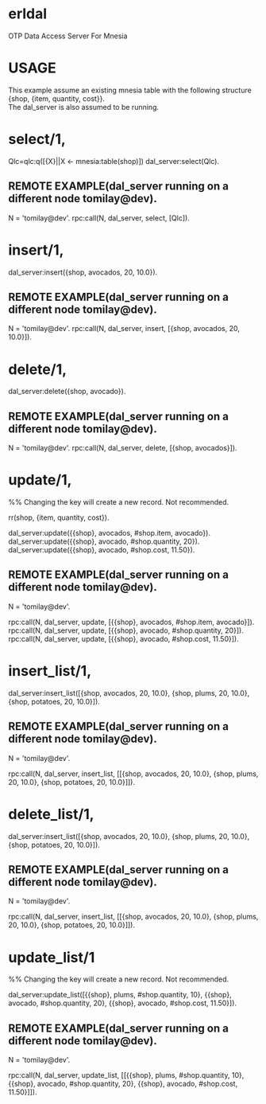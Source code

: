 erldal
======

OTP Data Access Server For Mnesia

USAGE
======
This example assume an existing mnesia table with the following structure {shop, {item, quantity, cost}}.  
The dal_server is also assumed to be running.


select/1, 
===============================================================================================
Qlc=qlc:q([{X}||X <- mnesia:table(shop)])
dal_server:select(Qlc).

REMOTE EXAMPLE(dal_server running on a different node tomilay@dev).
-------------------------------------------------------------------
N = 'tomilay@dev'.
rpc:call(N, dal_server, select, [Qlc]).


insert/1, 
===============================================================================================
dal_server:insert({shop, avocados, 20, 10.0}).

REMOTE EXAMPLE(dal_server running on a different node tomilay@dev).
-------------------------------------------------------------------
N = 'tomilay@dev'.
rpc:call(N, dal_server, insert, [{shop, avocados, 20, 10.0}]).


delete/1,
===============================================================================================
dal_server:delete({shop, avocado}).

REMOTE EXAMPLE(dal_server running on a different node tomilay@dev).
-------------------------------------------------------------------
N = 'tomilay@dev'.
rpc:call(N, dal_server, delete, [{shop, avocados}]).


update/1,
===============================================================================================
%% Changing the key will create a new record.  Not recommended.

rr(shop, {item, quantity, cost}).

dal_server:update({{shop}, avocados, #shop.item, avocado}). 
dal_server:update({{shop}, avocado, #shop.quantity, 20}).
dal_server:update({{shop}, avocado, #shop.cost, 11.50}).

REMOTE EXAMPLE(dal_server running on a different node tomilay@dev).
-------------------------------------------------------------------
N = 'tomilay@dev'.

rpc:call(N, dal_server, update, [{{shop}, avocados, #shop.item, avocado}]).
rpc:call(N, dal_server, update, [{{shop}, avocado, #shop.quantity, 20}]).
rpc:call(N, dal_server, update, [{{shop}, avocado, #shop.cost, 11.50}]).


insert_list/1, 
===============================================================================================
dal_server:insert_list([{shop, avocados, 20, 10.0}, {shop, plums, 20, 10.0}, {shop, potatoes, 20, 10.0}]).

REMOTE EXAMPLE(dal_server running on a different node tomilay@dev).
-------------------------------------------------------------------
N = 'tomilay@dev'.

rpc:call(N, dal_server, insert_list, [[{shop, avocados, 20, 10.0}, {shop, plums, 20, 10.0}, {shop, potatoes, 20, 10.0}]]).


delete_list/1,
=============================================================================================== 
dal_server:insert_list([{shop, avocados, 20, 10.0}, {shop, plums, 20, 10.0}, {shop, potatoes, 20, 10.0}]).

REMOTE EXAMPLE(dal_server running on a different node tomilay@dev).
-------------------------------------------------------------------
N = 'tomilay@dev'.

rpc:call(N, dal_server, insert_list, [[{shop, avocados, 20, 10.0}, {shop, plums, 20, 10.0}, {shop, potatoes, 20, 10.0}]]).


update_list/1
===============================================================================================
%% Changing the key will create a new record.  Not recommended.

dal_server:update_list([{{shop}, plums, #shop.quantity, 10}, {{shop}, avocado, #shop.quantity, 20}, {{shop}, avocado, #shop.cost, 11.50}]).

REMOTE EXAMPLE(dal_server running on a different node tomilay@dev).
-------------------------------------------------------------------
N = 'tomilay@dev'.

rpc:call(N, dal_server, update_list, [[{{shop}, plums, #shop.quantity, 10}, {{shop}, avocado, #shop.quantity, 20}, {{shop}, avocado, #shop.cost, 11.50}]]).
